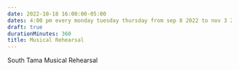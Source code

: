 ```yaml
---
date: 2022-10-18 16:00:00-05:00
dates: 4:00 pm every monday tuesday thursday from sep 8 2022 to nov 3 2022
draft: true
durationMinutes: 360
title: Musical Rehearsal
---
```


South Tama Musical Rehearsal
